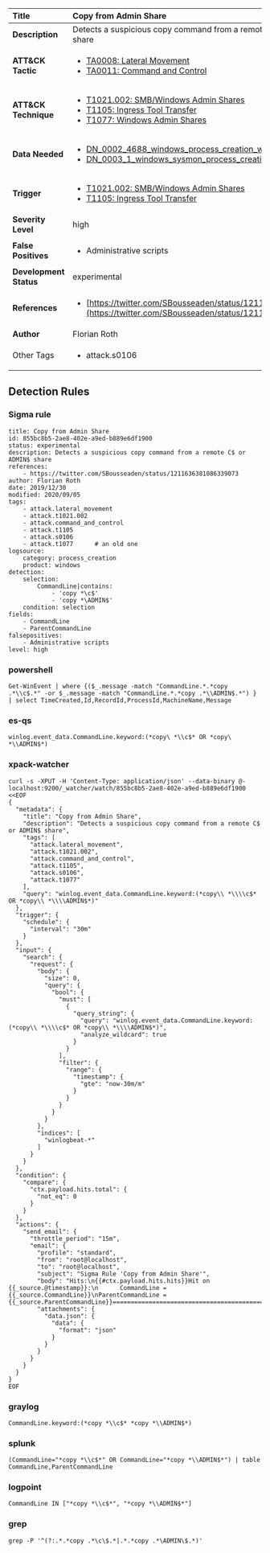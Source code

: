 | Title                    | Copy from Admin Share       |
|:-------------------------|:------------------|
| **Description**          | Detects a suspicious copy command from a remote C$ or ADMIN$ share |
| **ATT&amp;CK Tactic**    |  <ul><li>[TA0008: Lateral Movement](https://attack.mitre.org/tactics/TA0008)</li><li>[TA0011: Command and Control](https://attack.mitre.org/tactics/TA0011)</li></ul>  |
| **ATT&amp;CK Technique** | <ul><li>[T1021.002: SMB/Windows Admin Shares](https://attack.mitre.org/techniques/T1021/002)</li><li>[T1105: Ingress Tool Transfer](https://attack.mitre.org/techniques/T1105)</li><li>[T1077: Windows Admin Shares](https://attack.mitre.org/techniques/T1077)</li></ul>  |
| **Data Needed**          | <ul><li>[DN_0002_4688_windows_process_creation_with_commandline](../Data_Needed/DN_0002_4688_windows_process_creation_with_commandline.md)</li><li>[DN_0003_1_windows_sysmon_process_creation](../Data_Needed/DN_0003_1_windows_sysmon_process_creation.md)</li></ul>  |
| **Trigger**              | <ul><li>[T1021.002: SMB/Windows Admin Shares](../Triggers/T1021.002.md)</li><li>[T1105: Ingress Tool Transfer](../Triggers/T1105.md)</li></ul>  |
| **Severity Level**       | high |
| **False Positives**      | <ul><li>Administrative scripts</li></ul>  |
| **Development Status**   | experimental |
| **References**           | <ul><li>[https://twitter.com/SBousseaden/status/1211636381086339073](https://twitter.com/SBousseaden/status/1211636381086339073)</li></ul>  |
| **Author**               | Florian Roth |
| Other Tags           | <ul><li>attack.s0106</li></ul> | 

## Detection Rules

### Sigma rule

```
title: Copy from Admin Share
id: 855bc8b5-2ae8-402e-a9ed-b889e6df1900
status: experimental
description: Detects a suspicious copy command from a remote C$ or ADMIN$ share
references:
    - https://twitter.com/SBousseaden/status/1211636381086339073
author: Florian Roth
date: 2019/12/30
modified: 2020/09/05
tags:
    - attack.lateral_movement
    - attack.t1021.002
    - attack.command_and_control 
    - attack.t1105
    - attack.s0106
    - attack.t1077      # an old one
logsource:
    category: process_creation
    product: windows
detection:
    selection:
        CommandLine|contains:
            - 'copy *\c$'
            - 'copy *\ADMIN$'
    condition: selection
fields:
    - CommandLine
    - ParentCommandLine
falsepositives:
    - Administrative scripts
level: high

```





### powershell
    
```
Get-WinEvent | where {($_.message -match "CommandLine.*.*copy .*\\c$.*" -or $_.message -match "CommandLine.*.*copy .*\\ADMIN$.*") } | select TimeCreated,Id,RecordId,ProcessId,MachineName,Message
```


### es-qs
    
```
winlog.event_data.CommandLine.keyword:(*copy\ *\\c$* OR *copy\ *\\ADMIN$*)
```


### xpack-watcher
    
```
curl -s -XPUT -H 'Content-Type: application/json' --data-binary @- localhost:9200/_watcher/watch/855bc8b5-2ae8-402e-a9ed-b889e6df1900 <<EOF
{
  "metadata": {
    "title": "Copy from Admin Share",
    "description": "Detects a suspicious copy command from a remote C$ or ADMIN$ share",
    "tags": [
      "attack.lateral_movement",
      "attack.t1021.002",
      "attack.command_and_control",
      "attack.t1105",
      "attack.s0106",
      "attack.t1077"
    ],
    "query": "winlog.event_data.CommandLine.keyword:(*copy\\ *\\\\c$* OR *copy\\ *\\\\ADMIN$*)"
  },
  "trigger": {
    "schedule": {
      "interval": "30m"
    }
  },
  "input": {
    "search": {
      "request": {
        "body": {
          "size": 0,
          "query": {
            "bool": {
              "must": [
                {
                  "query_string": {
                    "query": "winlog.event_data.CommandLine.keyword:(*copy\\ *\\\\c$* OR *copy\\ *\\\\ADMIN$*)",
                    "analyze_wildcard": true
                  }
                }
              ],
              "filter": {
                "range": {
                  "timestamp": {
                    "gte": "now-30m/m"
                  }
                }
              }
            }
          }
        },
        "indices": [
          "winlogbeat-*"
        ]
      }
    }
  },
  "condition": {
    "compare": {
      "ctx.payload.hits.total": {
        "not_eq": 0
      }
    }
  },
  "actions": {
    "send_email": {
      "throttle_period": "15m",
      "email": {
        "profile": "standard",
        "from": "root@localhost",
        "to": "root@localhost",
        "subject": "Sigma Rule 'Copy from Admin Share'",
        "body": "Hits:\n{{#ctx.payload.hits.hits}}Hit on {{_source.@timestamp}}:\n      CommandLine = {{_source.CommandLine}}\nParentCommandLine = {{_source.ParentCommandLine}}================================================================================\n{{/ctx.payload.hits.hits}}",
        "attachments": {
          "data.json": {
            "data": {
              "format": "json"
            }
          }
        }
      }
    }
  }
}
EOF

```


### graylog
    
```
CommandLine.keyword:(*copy *\\c$* *copy *\\ADMIN$*)
```


### splunk
    
```
(CommandLine="*copy *\\c$*" OR CommandLine="*copy *\\ADMIN$*") | table CommandLine,ParentCommandLine
```


### logpoint
    
```
CommandLine IN ["*copy *\\c$*", "*copy *\\ADMIN$*"]
```


### grep
    
```
grep -P '^(?:.*.*copy .*\c\$.*|.*.*copy .*\ADMIN\$.*)'
```



